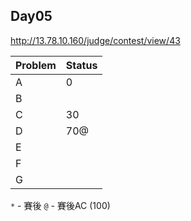 ## Day05

http://13.78.10.160/judge/contest/view/43

| Problem | Status |
| ------- | ------ |
| A       |   0    |
| B       |        |
| C       |  30    |
| D       |  70@   |
| E       |        |
| F       |        |
| G       |        |

`*` - 賽後
`@` - 賽後AC (100)